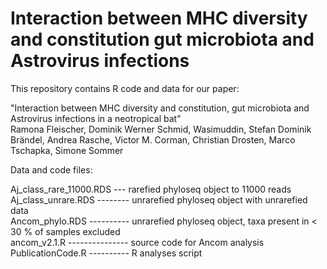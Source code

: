# Interaction between MHC diversity and constitution gut microbiota and Astrovirus infections
This repository contains R code and data for our paper: 

"Interaction between MHC diversity and constitution, gut microbiota and Astrovirus infections in a neotropical bat" <br>
Ramona Fleischer, Dominik Werner Schmid, Wasimuddin, Stefan Dominik Brändel, Andrea Rasche, Victor M. Corman, Christian Drosten, Marco Tschapka, Simone Sommer



Data and code files:

Aj_class_rare_11000.RDS --- rarefied phyloseq object to 11000 reads <br>
Aj_class_unrare.RDS -------- unrarefied phyloseq object with unrarefied data <br>
Ancom_phylo.RDS ---------- unrarefied phyloseq object, taxa present in < 30 %  of samples excluded <br>
ancom_v2.1.R --------------- source code for Ancom analysis <br>
PublicationCode.R ---------- R analyses script
